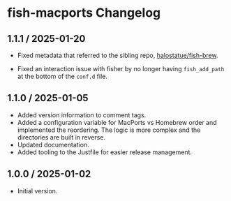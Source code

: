 # fish-macports Changelog

## 1.1.1 / 2025-01-20

- Fixed metadata that referred to the sibling repo,
  [halostatue/fish-brew][fish-brew].

- Fixed an interaction issue with fisher by no longer having `fish_add_path` at
  the bottom of the `conf.d` file.

## 1.1.0 / 2025-01-05

- Added version information to comment tags.
- Added a configuration variable for MacPorts vs Homebrew order and implemented
  the reordering. The logic is more complex and the directories are built in
  reverse.
- Updated documentation.
- Added tooling to the Justfile for easier release management.

## 1.0.0 / 2025-01-02

- Initial version.

[fish-brew]: https://github.com/halostatue/fish-brew
